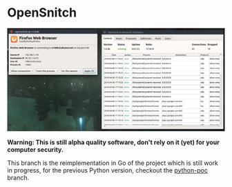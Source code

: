 # OpenSnitch

<p align="center">
  <img src="https://raw.githubusercontent.com/evilsocket/opensnitch/master/screenshot.png" alt="OpenSnitch"/>
</p>

**Warning: This is still alpha quality software, don't rely on it (yet) for your computer security.**

This branch is the reimplementation in Go of the project which is still work in progress, for the previous Python version, checkout the [python-poc](https://github.com/evilsocket/opensnitch/tree/python-poc) branch.
